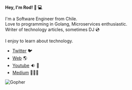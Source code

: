 **Hey, I'm Rod! :wave: :computer:**

I'm a Software Engineer from Chile.  
Love to programming in Golang, Microservices enthusiastic.  
Writer of technology articles, sometimes DJ :cd: 

I enjoy to learn about technology.

- [Twitter](https://twitter.com/rodrwan) :bird:
- [Web](https://rodfuenzalida.com/) :earth_americas:
- [Youtube](https://www.youtube.com/channel/UCMR7B2OshkTgz4aUfw7FYEQ) :sound: :dancer:
- [Medium](https://medium.com/@rodrwan) 👨🏽‍💻


![Gopher](https://avatars0.githubusercontent.com/u/45862253?s=200&v=4)
